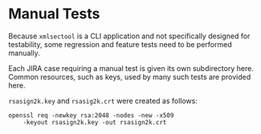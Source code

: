 # Manual Tests

Because `xmlsectool` is a CLI application and not specifically designed for testability,
some regression and feature tests need to be performed manually.

Each JIRA case requiring a manual test is given its own subdirectory here.  Common resources,
such as keys, used by many such tests are provided here.

`rsasign2k.key` and `rsasig2k.crt` were created as follows:

    openssl req -newkey rsa:2048 -nodes -new -x509
        -keyout rsasign2k.key -out rsasign2k.crt
